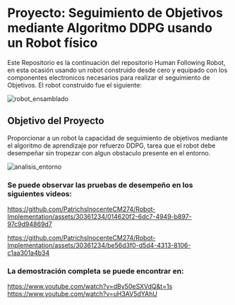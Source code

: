 # Proyecto: Seguimiento de Objetivos mediante Algoritmo DDPG usando un Robot físico

Este Repositorio es la continuación del repositorio Human Following Robot, en esta ocasión usando un robot construido desde cero y equipado con los componentes electronicos necesarios para realizar el seguimiento de Objetivos. El robot construido fue el siguiente:

![robot_ensamblado](https://github.com/PatrichsInocenteCM274/Robot-Implementation/assets/30361234/a461e3a6-4a59-4448-b892-3676163783bb)

## Objetivo del Proyecto
Proporcionar a un robot la capacidad de seguimiento de objetivos mediante el algoritmo de aprendizaje por refuerzo DDPG, tarea que el robot debe desempeñar sin tropezar con algun obstaculo presente en el entorno.

![analisis_entorno](https://github.com/PatrichsInocenteCM274/Robot-Implementation/assets/30361234/cfa3a8e9-d6b5-402b-ac1d-dae0ad512c3a)


### Se puede observar las pruebas de desempeño en los siguientes videos:



https://github.com/PatrichsInocenteCM274/Robot-Implementation/assets/30361234/014620f2-6dc7-4949-b897-97c9d94869d7



https://github.com/PatrichsInocenteCM274/Robot-Implementation/assets/30361234/be56d3f0-d5d4-4313-8106-c1aa301a4b34

### La demostración completa se puede encontrar en:  
https://www.youtube.com/watch?v=dBy50eSXVdQ&t=1s  
https://www.youtube.com/watch?v=uH3AV5dYAhU  
